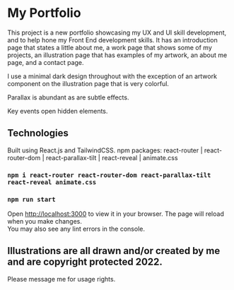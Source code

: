 # My Portfolio
This project is a new portfolio showcasing my UX and UI skill development, and to help hone my Front End development skills. 
It has an introduction page that states a little about me, a work page that shows some of my projects, an illustration page that has examples of my artwork, an about me page, and a contact page. 

I use a minimal dark design throughout with the exception of an artwork component on the illustration page that is very colorful.

Parallax is abundant as are subtle effects. 

Key events open hidden elements.

## Technologies

Built using React.js and TailwindCSS.
npm packages: react-router | react-router-dom | react-parallax-tilt | react-reveal | animate.css
### `npm i react-router react-router-dom react-parallax-tilt react-reveal animate.css`

### `npm run start`
Open [http://localhost:3000](http://localhost:3000) to view it in your browser.
The page will reload when you make changes.\
You may also see any lint errors in the console.

## Illustrations are all drawn and/or created by me and are copyright protected 2022. 
Please message me for usage rights.

